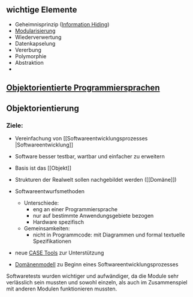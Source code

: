 ## wichtige Elemente
- Geheimnisprinzip ([Information Hiding](Information%20Hiding))
- [Modularisierung](Modularisierung.md)
- Wiederverwertung
- Datenkapselung
- Vererbung
- Polymorphie
- Abstraktion
- 
## [Objektorientierte Programmiersprachen](Programmiersprachen/Objektorientierte%20Programmiersprachen.md)

## Objektorientierung

### Ziele:
- Vereinfachung von [[Softwareentwicklungsprozesses |Softwareentwicklung]]
- Software besser testbar, wartbar und einfacher zu erweitern
- Basis ist das [[Objekt]]
- Strukturen der Realwelt sollen nachgebildet werden ([[Domäne]])

- Softwareentwurfsmethoden
	- Unterschiede:
		- eng an einer Programmiersprache
		- nur auf bestimmte Anwendungsgebiete bezogen
		- Hardware spezifisch
	- Gemeinsamkeiten:
		- nicht in Programmcode: mit Diagrammen und formal textuelle Spezifikationen
- neue [CASE Tools](CASE%20Tools.md) zur Unterstützung
- [Domänenmodell](Domänenmodell.md) zu Beginn eines Softwareentwicklungsprozesses




Softwaretests wurden wichtiger und aufwändiger, da die Module sehr verlässlich sein mussten und sowohl einzeln, als auch im Zusammenspiel mit anderen Modulen funktionieren mussten.